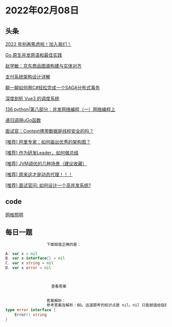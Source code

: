 # 2022年02月08日
## 头条
[2022 年别再焦虑啦！加入我们！](https://toutiao.io/k/obimloc)

[Go 原生并发原语和最佳实践](https://toutiao.io/k/rdpao5x)

[赵学敏：京东商品图谱构建与实体对齐](https://toutiao.io/k/nrwlirv)

[支付系统架构设计详解](https://toutiao.io/k/5tx1zgw)

[聊一聊如何用C#轻松完成一个SAGA分布式事务](https://toutiao.io/k/ch1khtj)

[深度剖析 Vue3 的调度系统](https://toutiao.io/k/6d7kip2)

[136  python|第八部分：并发网络编程（一）网络编程上](https://toutiao.io/k/x1af9rz)

[递归调用uGo函数](https://toutiao.io/k/hetjoek)

[面试官：Context携带数据是线程安全的吗？](https://toutiao.io/k/brnxhv9)

[[推荐] 阿里专家：如何画出优秀的架构图？](https://toutiao.io/k/92sk26n)

[[推荐] 作为研发Leader，如何做总结](https://toutiao.io/k/1g7flto)

[[推荐] JVM调优的几种场景（建议收藏）](https://toutiao.io/k/fib82nl)

[[推荐] 原来这才是动态代理！！！](https://toutiao.io/k/ectyif9)

[[推荐] 面试官问: 如何设计一个高并发系统?](https://toutiao.io/k/7hrrplb)



## code
[网格照明](https://leetcode-cn.com/problems/grid-illumination)



## 每日一题
```go
                  下面赋值正确的是：

A. var x = nil
B. var x interface{} = nil
C. var x string = nil
D. var x error = nil


                  
                    查看答案
                  
                
                  答案解析：
                  参考答案及解析：BD。这道题考的知识点是 nil。nil 只能赋值给指针、chan、func、interface、map 或 slice 类型的变量。强调下 D 选项的 error 类型，它是一种内置接口类型，看它的源码就知道，所以 D 是对的。
type error interface {
	Error() string
}


                
```

